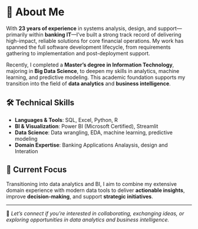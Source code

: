 # 👋 About Me

With **23 years of experience** in systems analysis, design, and support—primarily within **banking IT**—I’ve built a strong track record of delivering high-impact, reliable solutions for core financial operations. My work has spanned the full software development lifecycle, from requirements gathering to implementation and post-deployment support.

Recently, I completed a **Master’s degree in Information Technology**, majoring in **Big Data Science**, to deepen my skills in analytics, machine learning, and predictive modeling. This academic foundation supports my transition into the field of **data analytics** and **business intelligence**.

## 🛠️ Technical Skills

- **Languages & Tools**: SQL, Excel, Python, R  
- **BI & Visualization**: Power BI (Microsoft Certified), Streamlit  
- **Data Science**: Data wrangling, EDA, machine learning, predictive modeling  
- **Domain Expertise**: Banking Applications Analaysis, design and Interation

## 🎯 Current Focus

Transitioning into data analytics and BI, I aim to combine my extensive domain experience with modern data tools to deliver **actionable insights**, improve **decision-making**, and support **strategic initiatives**.

---

💬 *Let’s connect if you’re interested in collaborating, exchanging ideas, or exploring opportunities in data analytics and business intelligence.*

